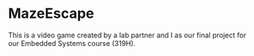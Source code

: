 # MazeEscape
This is a video game created by a lab partner and I as our final project for our Embedded Systems course (319H).
